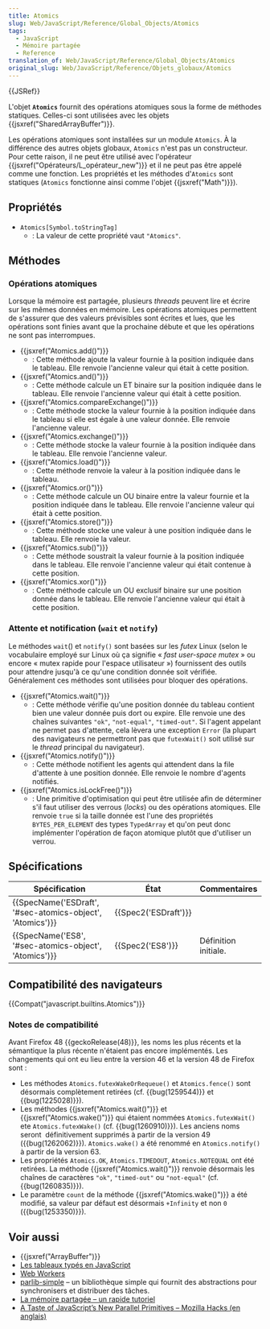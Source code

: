 ```yaml
---
title: Atomics
slug: Web/JavaScript/Reference/Global_Objects/Atomics
tags:
  - JavaScript
  - Mémoire partagée
  - Reference
translation_of: Web/JavaScript/Reference/Global_Objects/Atomics
original_slug: Web/JavaScript/Reference/Objets_globaux/Atomics
---
```

{{JSRef}}

L'objet **`Atomics`** fournit des opérations atomiques sous la forme de méthodes statiques. Celles-ci sont utilisées avec les objets {{jsxref("SharedArrayBuffer")}}.

Les opérations atomiques sont installées sur un module `Atomics`. À la différence des autres objets globaux, `Atomics` n'est pas un constructeur. Pour cette raison, il ne peut être utilisé avec l'opérateur {{jsxref("Opérateurs/L_opérateur_new")}} et il ne peut pas être appelé comme une fonction. Les propriétés et les méthodes d'`Atomics` sont statiques (`Atomics` fonctionne ainsi comme l'objet {{jsxref("Math")}}).

## Propriétés

- `Atomics[Symbol.toStringTag]`
  - : La valeur de cette propriété vaut `"Atomics"`.

## Méthodes

### Opérations atomiques

Lorsque la mémoire est partagée, plusieurs _threads_ peuvent lire et écrire sur les mêmes données en mémoire. Les opérations atomiques permettent de s'assurer que des valeurs prévisibles sont écrites et lues, que les opérations sont finies avant que la prochaine débute et que les opérations ne sont pas interrompues.

- {{jsxref("Atomics.add()")}}
  - : Cette méthode ajoute la valeur fournie à la position indiquée dans le tableau. Elle renvoie l'ancienne valeur qui était à cette position.
- {{jsxref("Atomics.and()")}}
  - : Cette méthode calcule un ET binaire sur la position indiquée dans le tableau. Elle renvoie l'ancienne valeur qui était à cette position.
- {{jsxref("Atomics.compareExchange()")}}
  - : Cette méthode stocke la valeur fournie à la position indiquée dans le tableau si elle est égale à une valeur donnée. Elle renvoie l'ancienne valeur.
- {{jsxref("Atomics.exchange()")}}
  - : Cette méthode stocke la valeur fournie à la position indiquée dans le tableau. Elle renvoie l'ancienne valeur.
- {{jsxref("Atomics.load()")}}
  - : Cette méthode renvoie la valeur à la position indiquée dans le tableau.
- {{jsxref("Atomics.or()")}}
  - : Cette méthode calcule un OU binaire entre la valeur fournie et la position indiquée dans le tableau. Elle renvoie l'ancienne valeur qui était à cette position.
- {{jsxref("Atomics.store()")}}
  - : Cette méthode stocke une valeur à une position indiquée dans le tableau. Elle renvoie la valeur.
- {{jsxref("Atomics.sub()")}}
  - : Cette méthode soustrait la valeur fournie à la position indiquée dans le tableau. Elle renvoie l'ancienne valeur qui était contenue à cette position.
- {{jsxref("Atomics.xor()")}}
  - : Cette méthode calcule un OU exclusif binaire sur une position donnée dans le tableau. Elle renvoie l'ancienne valeur qui était à cette position.

### Attente et notification (`wait` et `notify`)

Le méthodes `wait`() et `notify()` sont basées sur les _futex_ Linux (selon le vocabulaire employé sur Linux où ça signifie « _fast user-space mutex_ » ou encore « mutex rapide pour l'espace utilisateur ») fournissent des outils pour attendre jusqu'à ce qu'une condition donnée soit vérifiée. Généralement ces méthodes sont utilisées pour bloquer des opérations.

- {{jsxref("Atomics.wait()")}}
  - : Cette méthode vérifie qu'une position donnée du tableau contient bien une valeur donnée puis dort ou expire. Elle renvoie une des chaînes suivantes `"ok"`, `"not-equal"`, `"timed-out"`. Si l'agent appelant ne permet pas d'attente, cela lèvera une exception `Error` (la plupart des navigateurs ne permettront pas que `futexWait()` soit utilisé sur le _thread_ principal du navigateur).
- {{jsxref("Atomics.notify()")}}
  - : Cette méthode notifient les agents qui attendent dans la file d'attente à une position donnée. Elle renvoie le nombre d'agents notifiés.
- {{jsxref("Atomics.isLockFree()")}}
  - : Une primitive d'optimisation qui peut être utilisée afin de déterminer s'il faut utiliser des verrous (_locks_) ou des opérations atomiques. Elle renvoie `true` si la taille donnée est l'une des propriétés `BYTES_PER_ELEMENT` des types `TypedArray` et qu'on peut donc implémenter l'opération de façon atomique plutôt que d'utiliser un verrou.

## Spécifications

| Spécification                                                                | État                         | Commentaires         |
| ---------------------------------------------------------------------------- | ---------------------------- | -------------------- |
| {{SpecName('ESDraft', '#sec-atomics-object', 'Atomics')}} | {{Spec2('ESDraft')}} |                      |
| {{SpecName('ES8', '#sec-atomics-object', 'Atomics')}}     | {{Spec2('ES8')}}         | Définition initiale. |

## Compatibilité des navigateurs

{{Compat("javascript.builtins.Atomics")}}

### Notes de compatibilité

Avant Firefox 48 {{geckoRelease(48)}}, les noms les plus récents et la sémantique la plus récente n'étaient pas encore implémentés. Les changements qui ont eu lieu entre la version 46 et la version 48 de Firefox sont :

- Les méthodes `Atomics.futexWakeOrRequeue()` et `Atomics.fence()` sont désormais complètement retirées (cf. {{bug(1259544)}} et {{bug(1225028)}}).
- Les méthodes {{jsxref("Atomics.wait()")}} et  {{jsxref("Atomics.wake()")}} qui étaient nommées `Atomics.futexWait()` ete `Atomics.futexWake()` (cf. {{bug(1260910)}}). Les anciens noms seront  définitivement supprimés à partir de la version 49 ({{bug(1262062)}}). `Atomics.wake()` a été renommé en `Atomics.notify()` à partir de la version 63.
- Les propriétés `Atomics.OK`, `Atomics.TIMEDOUT`, `Atomics.NOTEQUAL` ont été retirées. La méthode {{jsxref("Atomics.wait()")}} renvoie désormais les chaînes de caractères `"ok"`, `"timed-out"` ou `"not-equal"` (cf. {{bug(1260835)}}).
- Le paramètre `count` de la méthode {{jsxref("Atomics.wake()")}} a été modifié, sa valeur par défaut est désormais `+Infinity` et non `0` ({{bug(1253350)}}).

## Voir aussi

- {{jsxref("ArrayBuffer")}}
- [Les tableaux typés en JavaScript](/fr/docs/Web/JavaScript/Tableaux_typés)
- [Web Workers](/fr/docs/Web/API/Web_Workers_API)
- [parlib-simple](https://github.com/lars-t-hansen/parlib-simple) – un bibliothèque simple qui fournit des abstractions pour synchronisers et distribuer des tâches.
- [La mémoire partagée – un rapide tutoriel](https://github.com/tc39/ecmascript_sharedmem/blob/master/TUTORIAL.md)
- [A Taste of JavaScript’s New Parallel Primitives – Mozilla Hacks (en anglais)](https://hacks.mozilla.org/2016/05/a-taste-of-javascripts-new-parallel-primitives/)
